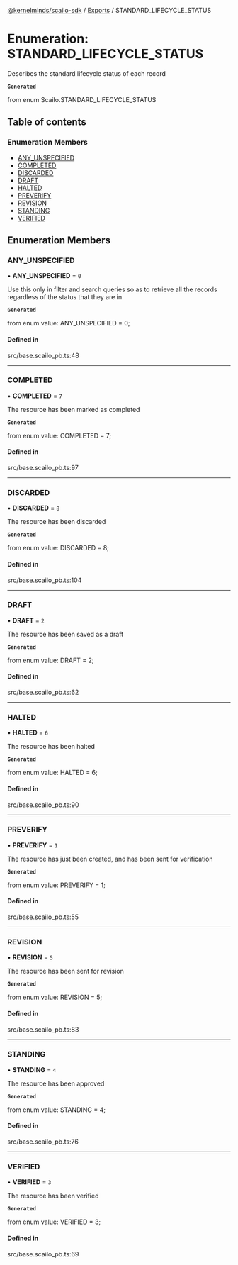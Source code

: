 [@kernelminds/scailo-sdk](../README.md) / [Exports](../modules.md) / STANDARD\_LIFECYCLE\_STATUS

# Enumeration: STANDARD\_LIFECYCLE\_STATUS

Describes the standard lifecycle status of each record

**`Generated`**

from enum Scailo.STANDARD_LIFECYCLE_STATUS

## Table of contents

### Enumeration Members

- [ANY\_UNSPECIFIED](STANDARD_LIFECYCLE_STATUS.md#any_unspecified)
- [COMPLETED](STANDARD_LIFECYCLE_STATUS.md#completed)
- [DISCARDED](STANDARD_LIFECYCLE_STATUS.md#discarded)
- [DRAFT](STANDARD_LIFECYCLE_STATUS.md#draft)
- [HALTED](STANDARD_LIFECYCLE_STATUS.md#halted)
- [PREVERIFY](STANDARD_LIFECYCLE_STATUS.md#preverify)
- [REVISION](STANDARD_LIFECYCLE_STATUS.md#revision)
- [STANDING](STANDARD_LIFECYCLE_STATUS.md#standing)
- [VERIFIED](STANDARD_LIFECYCLE_STATUS.md#verified)

## Enumeration Members

### ANY\_UNSPECIFIED

• **ANY\_UNSPECIFIED** = ``0``

Use this only in filter and search queries so as to retrieve all the records regardless of the status that they are in

**`Generated`**

from enum value: ANY_UNSPECIFIED = 0;

#### Defined in

src/base.scailo_pb.ts:48

___

### COMPLETED

• **COMPLETED** = ``7``

The resource has been marked as completed

**`Generated`**

from enum value: COMPLETED = 7;

#### Defined in

src/base.scailo_pb.ts:97

___

### DISCARDED

• **DISCARDED** = ``8``

The resource has been discarded

**`Generated`**

from enum value: DISCARDED = 8;

#### Defined in

src/base.scailo_pb.ts:104

___

### DRAFT

• **DRAFT** = ``2``

The resource has been saved as a draft

**`Generated`**

from enum value: DRAFT = 2;

#### Defined in

src/base.scailo_pb.ts:62

___

### HALTED

• **HALTED** = ``6``

The resource has been halted

**`Generated`**

from enum value: HALTED = 6;

#### Defined in

src/base.scailo_pb.ts:90

___

### PREVERIFY

• **PREVERIFY** = ``1``

The resource has just been created, and has been sent for verification

**`Generated`**

from enum value: PREVERIFY = 1;

#### Defined in

src/base.scailo_pb.ts:55

___

### REVISION

• **REVISION** = ``5``

The resource has been sent for revision

**`Generated`**

from enum value: REVISION = 5;

#### Defined in

src/base.scailo_pb.ts:83

___

### STANDING

• **STANDING** = ``4``

The resource has been approved

**`Generated`**

from enum value: STANDING = 4;

#### Defined in

src/base.scailo_pb.ts:76

___

### VERIFIED

• **VERIFIED** = ``3``

The resource has been verified

**`Generated`**

from enum value: VERIFIED = 3;

#### Defined in

src/base.scailo_pb.ts:69
